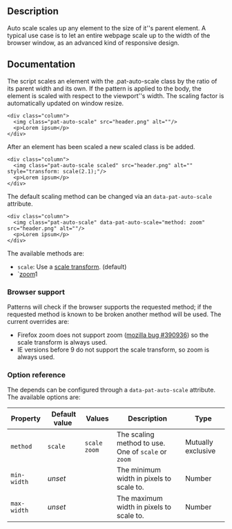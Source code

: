 ## Description
Auto scale scales up any element to the size of it''s parent element. A typical use case is to let an entire webpage scale up to the width of the browser window, as an advanced kind of responsive design.

## Documentation

The script scales an element with the .pat-auto-scale class by the ratio
of its parent width and its own. If the pattern is applied to the body,
the element is scaled with respect to the viewport''s width. The scaling
factor is automatically updated on window resize.

    <div class="column">
      <img class="pat-auto-scale" src="header.png" alt=""/>
      <p>Lorem ipsum</p>
    </div>


After an element has been scaled a new scaled class is be added.

    <div class="column">
      <img class="pat-auto-scale scaled" src="header.png" alt="" style="transform: scale(2.1);"/>
      <p>Lorem ipsum</p>
    </div>

The default scaling method can be changed via an `data-pat-auto-scale`
attribute.

    <div class="column">
      <img class="pat-auto-scale" data-pat-auto-scale="method: zoom" src="header.png" alt=""/>
      <p>Lorem ipsum</p>
    </div>

The available methods are:

* `scale`: Use a [scale transform](http://www.w3.org/TR/css3-2d-transforms/#two-d-transform-functions). (default)
* `[zoom](http://msdn.microsoft.com/en-us/library/ms531189(VS.85).aspx)1

### Browser support

Patterns will check if the browser supports the requested method; if the requested
method is known to be broken another method will be used. The current overrides
are:

* Firefox zoom does not support zoom ([mozilla bug
  \#390936](https://bugzilla.mozilla.org/show_bug.cgi?id=390936)) so the scale
  transform is always used.
* IE versions before 9 do not support the scale transform, so zoom is always
  used.

### Option reference

The depends can be configured through a `data-pat-auto-scale` attribute.
The available options are:

| Property | Default value | Values | Description | Type |
| -------- | ------------- | ------ | ----------- | ---- |
| `method` | `scale` | `scale` `zoom` | The scaling method to use. One of `scale` or `zoom` | Mutually exclusive |
| `min-width` | *unset* | | The minimum width in pixels to scale to. | Number |
| `max-width` | *unset* | | The maximum width in pixels to scale to. | Number |

